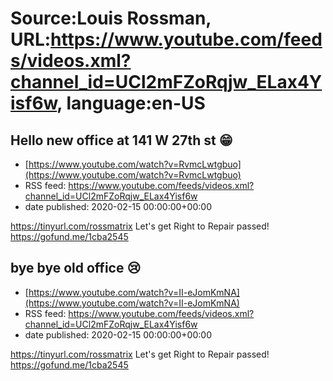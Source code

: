 # Source:Louis Rossman, URL:https://www.youtube.com/feeds/videos.xml?channel_id=UCl2mFZoRqjw_ELax4Yisf6w, language:en-US

## Hello new office at 141 W 27th st 😁
 - [https://www.youtube.com/watch?v=RvmcLwtgbuo](https://www.youtube.com/watch?v=RvmcLwtgbuo)
 - RSS feed: https://www.youtube.com/feeds/videos.xml?channel_id=UCl2mFZoRqjw_ELax4Yisf6w
 - date published: 2020-02-15 00:00:00+00:00

https://tinyurl.com/rossmatrix
Let's get Right to Repair passed! https://gofund.me/1cba2545

## bye bye old office 😢
 - [https://www.youtube.com/watch?v=II-eJomKmNA](https://www.youtube.com/watch?v=II-eJomKmNA)
 - RSS feed: https://www.youtube.com/feeds/videos.xml?channel_id=UCl2mFZoRqjw_ELax4Yisf6w
 - date published: 2020-02-15 00:00:00+00:00

https://tinyurl.com/rossmatrix
Let's get Right to Repair passed! https://gofund.me/1cba2545

